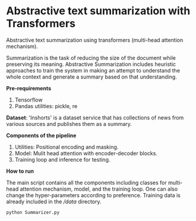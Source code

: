 # Abstractive text summarization with Transformers
Abstractive text summarization using transformers (multi-head attention mechanism).

Summarization is the task of reducing the size of the document while preserving its meaning. Abstractive Summarization includes heuristic approaches to train the system in making an attempt to understand the whole context and generate a summary based on that understanding.

**Pre-requirements**
1. Tensorflow
2. Pandas
utilities: pickle, re

**Dataset**: 'Inshorts' is a dataset service that has collections of news from various sources and publishes them as a summary.

**Components of the pipeline**

1. Utilities: Positional encoding and masking.
2. Model: Mulit head attention with encoder-decoder blocks.
3. Training loop and inference for testing.

**How to run**

The main script contains all the components including classes for multi-head attention mechanism, model, and the training loop. One can also change the hyper-parameters according to preference. Training data is already included in the */data* directory. 

  ```
  python Summarizer.py
  ```
